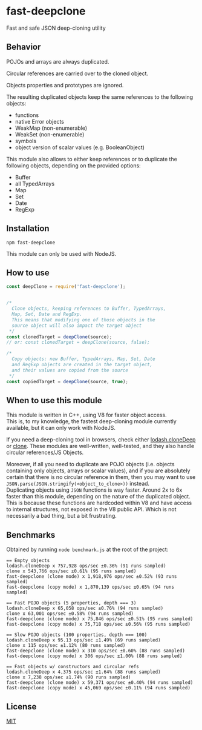 # fast-deepclone

Fast and safe JSON deep-cloning utility


## Behavior

POJOs and arrays are always duplicated. 

Circular references are carried over to the cloned object.

Objects properties and prototypes are ignored.

The resulting duplicated objects keep the same references to the following objects:

* functions
* native Error objects
* WeakMap (non-enumerable)
* WeakSet (non-enumerable)
* symbols
* object version of scalar values (e.g. BooleanObject)

This module also allows to either keep references or to duplicate the following objects, depending on the provided options:

* Buffer
* all TypedArrays
* Map
* Set
* Date 
* RegExp


## Installation

`npm fast-deepclone`

This module can only be used with NodeJS.


## How to use


```js
const deepClone = require('fast-deepclone');


/*
  Clone objects, keeping references to Buffer, TypedArrays,
  Map, Set, Date and RegExp.
  This means that modifying one of those objects in the
  source object will also impact the target object
 */
const clonedTarget = deepClone(source);
// or: const clonedTarget = deepClone(source, false);

/*
  Copy objects: new Buffer, TypedArrays, Map, Set, Date
  and RegExp objects are created in the target object,
  and their values are copied from the source
 */
const copiedTarget = deepClone(source, true);
```

## When to use this module

This module is written in C++, using V8 for faster object access.  
This is, to my knowledge, the fastest deep-cloning module currently available, but it can only work with NodeJS.

If you need a deep-cloning tool in browsers, check either [lodash.cloneDeep](https://www.npmjs.com/package/lodash) or [clone](https://www.npmjs.com/package/clone). These modules are well-written, well-tested, and they also handle circular references/JS Objects.

Moreover, if all you need to duplicate are POJO objects (i.e. objects containing only objects, arrays or scalar values), and if you are absolutely certain that there is no circular reference in them, then you may want to use `JSON.parse(JSON.stringify(<object_to_clone>))` instead.  
Duplicating objects using `JSON` functions is way faster. Around 2x to 6x faster than this module, depending on the nature of the duplicated object.  
This is because these functions are hardcoded within V8 and have access to internal structures, not exposed in the V8 public API. Which is not necessarily a bad thing, but a bit frustrating.


## Benchmarks

Obtained by running `node benchmark.js` at the root of the project:

```
== Empty objects
lodash.cloneDeep x 757,928 ops/sec ±0.36% (91 runs sampled)
clone x 543,766 ops/sec ±0.61% (95 runs sampled)
fast-deepclone (clone mode) x 1,918,976 ops/sec ±0.52% (93 runs sampled)
fast-deepclone (copy mode) x 1,870,139 ops/sec ±0.65% (94 runs sampled)

== Fast POJO objects (5 properties, depth === 3)
lodash.cloneDeep x 65,058 ops/sec ±0.76% (94 runs sampled)
clone x 63,001 ops/sec ±0.58% (94 runs sampled)
fast-deepclone (clone mode) x 75,846 ops/sec ±0.51% (95 runs sampled)
fast-deepclone (copy mode) x 75,718 ops/sec ±0.56% (95 runs sampled)

== Slow POJO objects (100 properties, depth === 100)
lodash.cloneDeep x 95.13 ops/sec ±1.49% (69 runs sampled)
clone x 115 ops/sec ±1.12% (80 runs sampled)
fast-deepclone (clone mode) x 310 ops/sec ±0.60% (88 runs sampled)
fast-deepclone (copy mode) x 306 ops/sec ±1.00% (88 runs sampled)

== Fast objects w/ constructors and circular refs
lodash.cloneDeep x 4,375 ops/sec ±1.64% (88 runs sampled)
clone x 7,238 ops/sec ±1.74% (90 runs sampled)
fast-deepclone (clone mode) x 59,371 ops/sec ±0.40% (94 runs sampled)
fast-deepclone (copy mode) x 45,069 ops/sec ±0.11% (94 runs sampled)
```

## License

[MIT](https://opensource.org/licenses/MIT)

